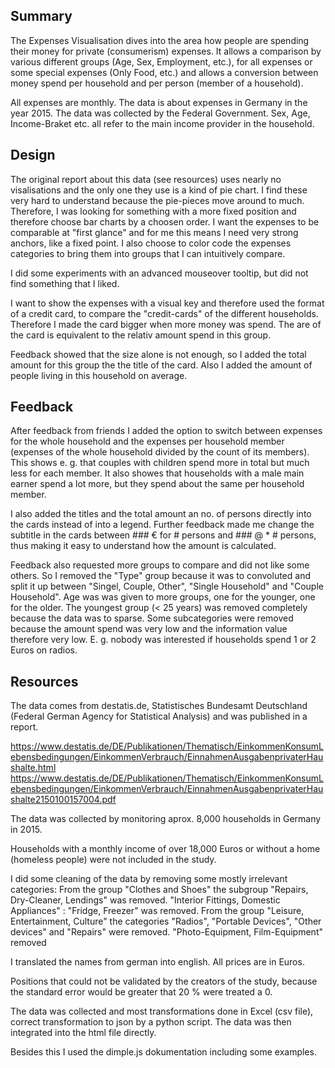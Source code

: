 ## Summary

The Expenses Visualisation dives into the area how people are spending 
their money for private (consumerism) expenses. It allows a comparison by
various different groups (Age, Sex, Employment, etc.), for all expenses or
some special expenses (Only Food, etc.) and allows a conversion between 
money spend per household and per person (member of a household).

All expenses are monthly. The data is about expenses in Germany in 
the year 2015. The data was collected by the Federal Government. Sex, Age, Income-Braket
etc. all refer to the main income provider in the household.

## Design

The original report about this data (see resources) uses nearly no 
visalisations and the only one they use is a kind of pie chart. I find
these very hard to understand because the pie-pieces move around to much. 
Therefore, I was looking for something with a more fixed position and 
therefore choose bar charts by a choosen order. I want the expenses to 
be comparable at "first glance" and for me this means I need very strong anchors, 
like a fixed point. I also choose to color code the expenses categories to 
bring them into groups that I can intuitively compare. 
 
I did some experiments with an advanced mouseover tooltip, but did not find something
 that I liked.

I want to show the expenses with a visual key and therefore used the format of
a credit card, to compare the "credit-cards" of the different households. Therefore 
I made the card bigger when more money was spend. The are of the card is equivalent to
the relativ amount spend in this group. 

Feedback showed that the size alone is not enough, so I added the total amount for this 
group the the title of the card. Also I added the amount of people living in this
household on average.

## Feedback

After feedback from friends I added the option to switch between expenses for the 
whole household and the expenses per household member (expenses of the whole household 
divided by the count of its members). This shows e. g. that couples with children spend 
more in total but much less for each member. It also showes that households with a 
male main earner spend a lot more, but they spend about the same per household member.

I also added the titles and the total amount an no. of persons directly into the cards
instead of into a legend. Further feedback made me change the subtitle in the cards 
between ### € for # persons and ### @ * # persons, thus making it easy to understand
how the amount is calculated.

Feedback also requested more groups to compare and did not like some others. 
So I removed the "Type" group because it was to convoluted and split it up between 
"Singel, Couple, Other", "Single Household" and "Couple Household". Age was was given to
more groups, one for the younger, one for the older. The youngest group (< 25 years) was removed
completely because the data was to sparse. Some subcategories were removed because the 
amount spend was very low and the information value therefore very low. E. g. nobody was 
interested if households spend 1 or 2 Euros on radios.

## Resources

The data comes from destatis.de, Statistisches Bundesamt Deutschland (Federal German Agency for
Statistical Analysis) and was published in a report.

https://www.destatis.de/DE/Publikationen/Thematisch/EinkommenKonsumLebensbedingungen/EinkommenVerbrauch/EinnahmenAusgabenprivaterHaushalte.html
https://www.destatis.de/DE/Publikationen/Thematisch/EinkommenKonsumLebensbedingungen/EinkommenVerbrauch/EinnahmenAusgabenprivaterHaushalte2150100157004.pdf

The data was collected by monitoring aprox. 8,000 households in Germany in 2015. 

Households with a monthly income of over 18,000 Euros or without a home (homeless people)
were not included in the study.

I did some cleaning of the data by removing some mostly irrelevant categories: From 
the group "Clothes and Shoes" the subgroup "Repairs, Dry-Cleaner, Lendings" was removed. 
"Interior Fittings, Domestic Appliances" : "Fridge, Freezer" was removed. From the 
group "Leisure, Entertainment, Culture" the categories "Radios", 
"Portable Devices", "Other devices" and "Repairs" were removed. "Photo-Equipment, Film-Equipment" removed

I translated the names from german into english. All prices are in Euros. 

Positions that could not be validated by the creators of the study, because 
the standard error would be greater that 20 % were treated a 0.

The data was collected and most transformations done in Excel (csv file), correct 
transformation to json by a python script. The data was then integrated into the 
html file directly. 

Besides this I used the dimple.js dokumentation including some examples. 
